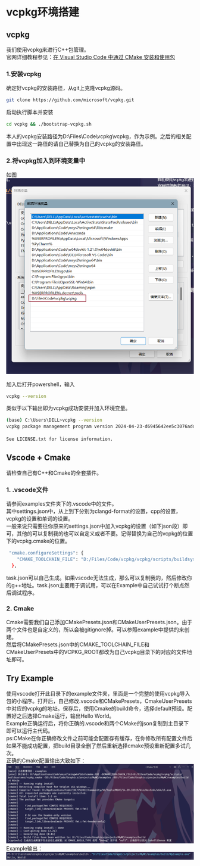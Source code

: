 # vcpkg环境搭建
## vcpkg
我们使用vcpkg来进行C++包管理。 \
官网详细教程参见：[在 Visual Studio Code 中通过 CMake 安装和使用包](https://learn.microsoft.com/zh-cn/vcpkg/get_started/get-started-vscode?pivots=shell-bash)
### 1.安装vcpkg
确定好vcpkg的安装路径，从git上克隆vcpkg源码。
```bash
git clone https://github.com/microsoft/vcpkg.git
```
启动执行脚本并安装
```bash
cd vcpkg && ./bootstrap-vcpkg.sh
```
本人的vcpkg安装路径为D:\Files\Code\vcpkg\vcpkg，作为示例。之后的相关配置中出现这一路径的请自己替换为自己的vcpkg的安装路径。

### 2.将vcpkg加入到环境变量中
如图
![image](../images/docs/vcpkg/env.png)

加入后打开powershell，输入
```bash
vcpkg --version
```
类似于以下输出即为vcpkg成功安装并加入环境变量。
```bash
(base) C:\Users\DELL>vcpkg --version
vcpkg package management program version 2024-04-23-d6945642ee5c3076addd1a42c331bbf4cfc97457

See LICENSE.txt for license information.
```

## Vscode + Cmake
请检查自己有C++和Cmake的全套插件。
### 1.  .vscode文件
请参阅examples文件夹下的.vscode中的文件。\
其中settings.json中，从上到下分别为clangd-format的设置，cpp的设置，vcpkg的设置和单词的设置。\
一般来说只需要往你原来的settings.json中加入vcpkg的设置（如下json段）即可，其他的可以复制我的也可以自定义或者不要。记得替换为自己的vcpkg的位置下的vcpkg.cmake的位置。
```bash vcpkg设置
 "cmake.configureSettings": {
    "CMAKE_TOOLCHAIN_FILE": "D:/Files/Code/vcpkg/vcpkg/scripts/buildsystems/vcpkg.cmake"
  },
```
task.json可以自己生成。如果vscode无法生成，那么可以复制我的，然后修改你的g++地址。task.json主要用于调试用，可以在Example中自己试试打个断点然后调试程序。

### 2. Cmake
Cmake需要我们自己添加CMakePresets.json和CMakeUserPresets.json。由于两个文件也是自定义的，所以会被gitignore掉。可以参照example中提供的来创建。\
然后将CMakePresets.json中的CMAKE_TOOLCHAIN_FILE和CMakeUserPresets中的VCPKG_ROOT都改为自己vcpkg目录下的对应的文件地址即可。


## Try Example
使用vscode打开此目录下的example文件夹，里面是一个完整的使用vcpkg导入包的小程序。打开后，自己修改.vscode和CMakePresets，CmakeUserPresets中对应的vcpkg的地址。保存后，使用Cmake的build命令，选择default预设。配置好之后选择Cmake运行，输出Hello World。\
Example正确运行后，将你正确的.vscode和两个CMake的json复制到主目录下即可以运行主代码。\
ps:CMake在你正确修改文件之前可能会配置存有缓存，在你修改所有配置文件后如果不能成功配置，把build目录全删了然后重新选择cmake预设重新配置多试几次。\
正确的Cmake配置输出大致如下：
![image](../images/docs/vcpkg/CmakeBuild.png)
Example输出：
![image](../images/docs/vcpkg/hello.png)